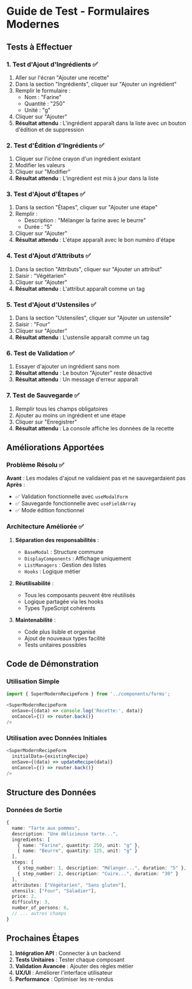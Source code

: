 # Guide de Test - Formulaires Modernes

## Tests à Effectuer

### 1. Test d'Ajout d'Ingrédients ✅

1. Aller sur l'écran "Ajouter une recette"
2. Dans la section "Ingrédients", cliquer sur "Ajouter un ingrédient"
3. Remplir le formulaire :
   - Nom : "Farine"
   - Quantité : "250"
   - Unité : "g"
4. Cliquer sur "Ajouter"
5. **Résultat attendu** : L'ingrédient apparaît dans la liste avec un bouton d'édition et de suppression

### 2. Test d'Édition d'Ingrédients ✅

1. Cliquer sur l'icône crayon d'un ingrédient existant
2. Modifier les valeurs
3. Cliquer sur "Modifier"
4. **Résultat attendu** : L'ingrédient est mis à jour dans la liste

### 3. Test d'Ajout d'Étapes ✅

1. Dans la section "Étapes", cliquer sur "Ajouter une étape"
2. Remplir :
   - Description : "Mélanger la farine avec le beurre"
   - Durée : "5"
3. Cliquer sur "Ajouter"
4. **Résultat attendu** : L'étape apparaît avec le bon numéro d'étape

### 4. Test d'Ajout d'Attributs ✅

1. Dans la section "Attributs", cliquer sur "Ajouter un attribut"
2. Saisir : "Végétarien"
3. Cliquer sur "Ajouter"
4. **Résultat attendu** : L'attribut apparaît comme un tag

### 5. Test d'Ajout d'Ustensiles ✅

1. Dans la section "Ustensiles", cliquer sur "Ajouter un ustensile"
2. Saisir : "Four"
3. Cliquer sur "Ajouter"
4. **Résultat attendu** : L'ustensile apparaît comme un tag

### 6. Test de Validation ✅

1. Essayer d'ajouter un ingrédient sans nom
2. **Résultat attendu** : Le bouton "Ajouter" reste désactivé
3. **Résultat attendu** : Un message d'erreur apparaît

### 7. Test de Sauvegarde ✅

1. Remplir tous les champs obligatoires
2. Ajouter au moins un ingrédient et une étape
3. Cliquer sur "Enregistrer"
4. **Résultat attendu** : La console affiche les données de la recette

## Améliorations Apportées

### Problème Résolu ✅
**Avant** : Les modales d'ajout ne validaient pas et ne sauvegardaient pas
**Après** : 
- ✅ Validation fonctionnelle avec `useModalForm`
- ✅ Sauvegarde fonctionnelle avec `useFieldArray`
- ✅ Mode édition fonctionnel

### Architecture Améliorée ✅

1. **Séparation des responsabilités** :
   - `BaseModal` : Structure commune
   - `DisplayComponents` : Affichage uniquement
   - `ListManagers` : Gestion des listes
   - `Hooks` : Logique métier

2. **Réutilisabilité** :
   - Tous les composants peuvent être réutilisés
   - Logique partagée via les hooks
   - Types TypeScript cohérents

3. **Maintenabilité** :
   - Code plus lisible et organisé
   - Ajout de nouveaux types facilité
   - Tests unitaires possibles

## Code de Démonstration

### Utilisation Simple
```typescript
import { SuperModernRecipeForm } from '../components/forms';

<SuperModernRecipeForm
  onSave={(data) => console.log('Recette:', data)}
  onCancel={() => router.back()}
/>
```

### Utilisation avec Données Initiales
```typescript
<SuperModernRecipeForm
  initialData={existingRecipe}
  onSave={(data) => updateRecipe(data)}
  onCancel={() => router.back()}
/>
```

## Structure des Données

### Données de Sortie
```typescript
{
  name: "Tarte aux pommes",
  description: "Une délicieuse tarte...",
  ingredients: [
    { name: "Farine", quantity: 250, unit: "g" },
    { name: "Beurre", quantity: 125, unit: "g" }
  ],
  steps: [
    { step_number: 1, description: "Mélanger...", duration: "5" },
    { step_number: 2, description: "Cuire...", duration: "30" }
  ],
  attributes: ["Végétarien", "Sans gluten"],
  utensils: ["Four", "Saladier"],
  price: 2,
  difficulty: 3,
  number_of_persons: 6,
  // ... autres champs
}
```

## Prochaines Étapes

1. **Intégration API** : Connecter à un backend
2. **Tests Unitaires** : Tester chaque composant
3. **Validation Avancée** : Ajouter des règles métier
4. **UX/UI** : Améliorer l'interface utilisateur
5. **Performance** : Optimiser les re-rendus
